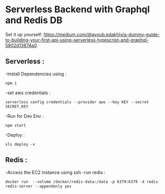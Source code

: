 # Serverless Backend with Graphql and Redis DB

Set it up yourself: https://medium.com/@ayoub.edakhly/a-dummy-guide-to-building-your-first-api-using-serverless-typescript-and-graphql-5802d13874a0

## Serverless :

-Install Dependencies using : 
```
npm i
```
-set aws credentials : 
```
serverless config credentials --provider aws --key KEY --secret SECRET_KEY
```
-Run for Dev Env : 
```
npm start
```
-Deploy  : 
```
sls deploy -v
```

## Redis : 

-Access the EC2 instance using ssh
-run redis : 
```
docker run  --volume /docker/redis-data:/data -p 6379:6379 -d redis   redis-server --appendonly yes
```
